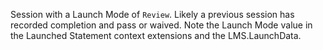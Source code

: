 Session with a Launch Mode of `Review`. Likely a previous session has recorded completion and pass or waived. Note the Launch Mode value in the Launched Statement context extensions and the LMS.LaunchData.
